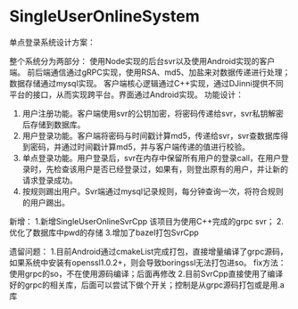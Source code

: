 # SingleUserOnlineSystem
单点登录系统设计方案：

整个系统分为两部分：
使用Node实现的后台svr以及使用Android实现的客户端。
前后端通信通过gRPC实现，使用RSA、md5、加盐来对数据传递进行处理；数据存储通过mysql实现。
客户端核心逻辑通过C++实现，通过DJinni提供不同平台的接口，从而实现跨平台。界面通过Android实现。
功能设计：
1.	用户注册功能。客户端使用svr的公钥加密，将密码传递给svr，svr私钥解密后存储到数据库。
2.	用户登录功能。客户端将密码与时间戳计算md5，传递给svr，svr查数据库得到密码，并通过时间戳计算md5，并与客户端传递的值进行校验。
3.	单点登录功能。用户登录后，svr在内存中保留所有用户的登录call，在用户登录时，先检查该用户是否已经登录过，如果有，则登出原有的用户，并让新的请求登录成功。
4.	按规则踢出用户。Svr端通过mysql记录规则，每分钟查询一次，将符合规则的用户踢出。


新增：
1.新增SingleUserOnlineSvrCpp
  该项目为使用C++完成的grpc svr；
 2.优化了数据库中pwd的存储
 3.增加了bazel打包SvrCpp
 
 
 遗留问题：
 1.目前Android通过cmakeList完成打包，直接增量编译了grpc源码，如果系统中安装有openssl1.0.2+，则会导致boringssl无法打包进so。
    fix方法：使用grpc的so，不在使用源码编译；后面再修改
 2.目前SvrCpp直接使用了编译好的grpc的相关库，后面可以尝试下做个开关；控制是从grpc源码打包或是用.a库
 
